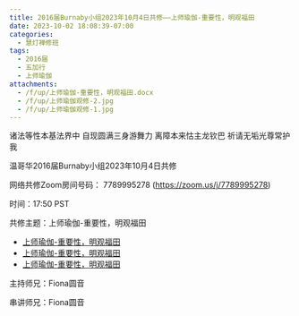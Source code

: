 ```yaml
---
title: 2016届Burnaby小组2023年10月4日共修——上师瑜伽-重要性，明观福田
date: 2023-10-02 18:08:39-07:00
categories:
  - 慧灯禅修班
tags:
  - 2016届
  - 五加行
  - 上师瑜伽
attachments:
  - /f/up/上师瑜伽-重要性，明观福田.docx
  - /f/up/上师瑜伽观修-2.jpg
  - /f/up/上师瑜伽观修-1.jpg
---
```

诸法等性本基法界中 自现圆满三身游舞力 离障本来怙主龙钦巴 祈请无垢光尊常护我

温哥华2016届Burnaby小组2023年10月4日共修

网络共修Zoom房间号码： 7789995278 (<https://zoom.us/j/7789995278>)

时间：17:50 PST

共修主题：上师瑜伽-重要性，明观福田
* [上师瑜伽-重要性，明观福田](/f/up/上师瑜伽-重要性，明观福田.docx)
* [上师瑜伽-重要性，明观福田](/f/up/上师瑜伽观修-2.jpg)
* [上师瑜伽-重要性，明观福田](/f/up/上师瑜伽观修-1.jpg)


主持师兄：Fiona圆音

串讲师兄：Fiona圆音
